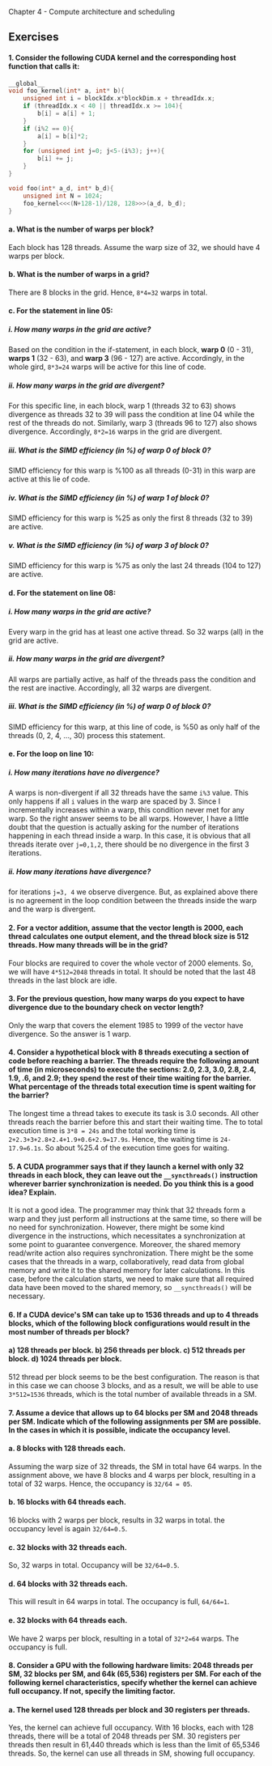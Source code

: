 Chapter 4 - Compute architecture and scheduling

## Exercises

#### 1. Consider the following CUDA kernel and the corresponding host function that calls it:

```c++
__global__
void foo_kernel(int* a, int* b){
    unsigned int i = blockIdx.x*blockDim.x + threadIdx.x;
    if (threadIdx.x < 40 || threadIdx.x >= 104){
        b[i] = a[i] + 1;
    }
    if (i%2 == 0){
        a[i] = b[i]*2;
    }
    for (unsigned int j=0; j<5-(i%3); j++){
        b[i] += j;
    }
}

void foo(int* a_d, int* b_d){
    unsigned int N = 1024;
    foo_kernel<<<(N+128-1)/128, 128>>>(a_d, b_d);
}
```

#### a. What is the number of warps per block?

Each block has 128 threads. Assume the warp size of 32, we should have 4 warps per block.

#### b. What is the number of warps in a grid?

There are 8 blocks in the grid. Hence, `8*4=32` warps in total.

#### c. For the statement in line 05:

##### i. How many warps in the grid are active?

Based on the condition in the if-statement, in each block, **warp 0** (0 - 31), **warps 1** (32 - 63), and **warp 3** (96 - 127) are active. Accordingly, in the whole gird, `8*3=24` warps will be active for this line of code.

#####  ii. How many warps in the grid are divergent?

For this specific line, in each block, warp 1 (threads 32 to 63) shows divergence as threads 32 to 39 will pass the condition at line 04 while the rest of the threads do not. Similarly, warp 3 (threads 96 to 127) also shows divergence. Accordingly, `8*2=16` warps in the grid are divergent.

##### iii. What is the SIMD efficiency (in %) of warp 0 of block 0?

SIMD efficiency for this warp is %100 as all threads (0-31) in this warp are active at this lie of code.

##### iv. What is the SIMD efficiency (in %) of warp 1 of block 0?

SIMD efficiency for this warp is %25 as only the first 8 threads (32 to 39) are active.

##### v. What is the SIMD efficiency (in %) of warp 3 of block 0?

SIMD efficiency for this warp is %75 as only the last 24 threads (104 to 127) are active.

#### d. For the statement on line 08:

##### i. How many warps in the grid are active?

Every warp in the grid has at least one active thread. So 32 warps (all) in the grid are active.

##### ii. How many warps in the grid are divergent?

All warps are partially active, as half of the threads pass the condition and the rest are inactive. Accordingly, all 32 warps are divergent.

##### iii. What is the SIMD efficiency (in %) of warp 0 of block 0?

SIMD efficiency for this warp, at this line of code, is %50 as only half of the threads (0, 2, 4, ..., 30) process this statement.

#### e. For the loop on line 10:

##### i. How many iterations have no divergence?

A warps is non-divergent if all 32 threads have the same `i%3` value. This only happens if all `i` values in the warp are spaced by 3. Since I incrementally increases within a warp, this condition never met for any warp. So the right answer seems to be all warps. However, I have a little doubt that the question is actually asking for the number of iterations happening in each thread inside a warp. In this case, it is obvious that all threads iterate over `j=0,1,2`, there should be no divergence in the first 3 iterations.

##### ii. How many iterations have divergence?

for iterations `j=3, 4` we observe divergence. But, as explained above there is no agreement in the loop condition between the threads inside the warp and the warp is divergent.

#### 2. For a vector addition, assume that the vector length is 2000, each thread calculates one output element, and the thread block size is 512 threads. How many threads will be in the grid?

Four blocks are required to cover the whole vector of 2000 elements. So, we will have `4*512=2048` threads in  total. It should be noted that the last 48 threads in the last block are idle.

#### 3. For the previous question, how many warps do you expect to have divergence due to the boundary check on vector length?

Only the warp that covers the element 1985 to 1999 of the vector have divergence. So the answer is 1 warp.

#### 4. Consider a hypothetical block with 8 threads executing a section of code before reaching a barrier. The threads require the following amount of time (in microseconds) to execute the sections: 2.0, 2.3, 3.0, 2.8, 2.4, 1.9, .6, and 2.9; they spend the rest of their time waiting for the barrier. What percentage of the threads total execution time is spent waiting for the barrier?

The longest time a thread takes to execute its task is 3.0 seconds. All other threads reach the barrier before this and start their waiting time. The to total execution time is `3*8 = 24s` and the total working time is `2+2.3+3+2.8+2.4+1.9+0.6+2.9=17.9s`. Hence, the waiting time is `24-17.9=6.1s`. So about %25.4 of the execution time goes for waiting.

#### 5. A CUDA programmer says that if they launch a kernel with only 32 threads in each block, they can leave out the `__syncthreads()` instruction wherever barrier synchronization is needed. Do you think this is a good idea? Explain.

It is not a good idea. The programmer may think that 32 threads form a warp and they just perform all instructions at the same time, so there will be no need for synchronization. However, there might be some kind divergence in the instructions, which necessitates a synchronization at some point to guarantee convergence. Moreover, the shared memory read/write action  also requires synchronization. There might be the some cases that the threads in a warp, collaboratively, read data from global memory and write it to the shared memory for later calculations. In this case, before the calculation starts, we need to make sure that all required data have been moved to the shared memory, so `__syncthreads()` will be necessary.

#### 6. If a CUDA device's SM can take up to 1536 threads and up to 4 threads blocks, which of the following block configurations would result in the most number of threads per block?

#### a) 128 threads per block. b) 256 threads per block. c) 512 threads per block. d) 1024 threads per block.

512 thread per block seems to be the best configuration. The reason is that in this case we can choose 3 blocks, and as a result, we will be able to use `3*512=1536` threads, which is the total number of available threads in a SM. 

#### 7. Assume a device that allows up to 64 blocks per SM and 2048 threads per SM. Indicate which of the following assignments per SM are possible. In the cases in which it is possible, indicate the occupancy level.

#### a. 8 blocks with 128 threads each.

Assuming the warp size of 32 threads, the SM in total have 64 warps. In the assignment above, we have 8 blocks and 4 warps per block, resulting in a total of 32 warps. Hence, the occupancy is `32/64 = 05`.

#### b. 16 blocks with 64 threads each.

16 blocks with 2 warps per block, results in 32 warps in total. the occupancy level is again `32/64=0.5`.

#### c. 32 blocks with 32 threads each.

So, 32 warps in total. Occupancy will be `32/64=0.5`.

#### d. 64 blocks with 32 threads each.

This will result in 64 warps in total. The occupancy is full, `64/64=1`.

#### e. 32 blocks with 64 threads each.

We have 2 warps per block, resulting in a total of `32*2=64` warps. The occupancy is full.

#### 8. Consider a GPU with the following hardware limits: 2048 threads per SM, 32 blocks per SM, and 64k (65,536) registers per SM. For each of the following kernel characteristics, specify whether the kernel can achieve full occupancy. If not, specify the limiting factor.

#### a. The kernel used 128 threads per block and 30 registers per threads.

Yes, the kernel can achieve full occupancy. With 16 blocks, each with 128 threads, there will be a total of 2048 threads per SM. 30 registers per threads then result in 61,440 threads which is less than the limit of 65,5346 threads. So, the kernel can use all threads in SM, showing full occupancy.





